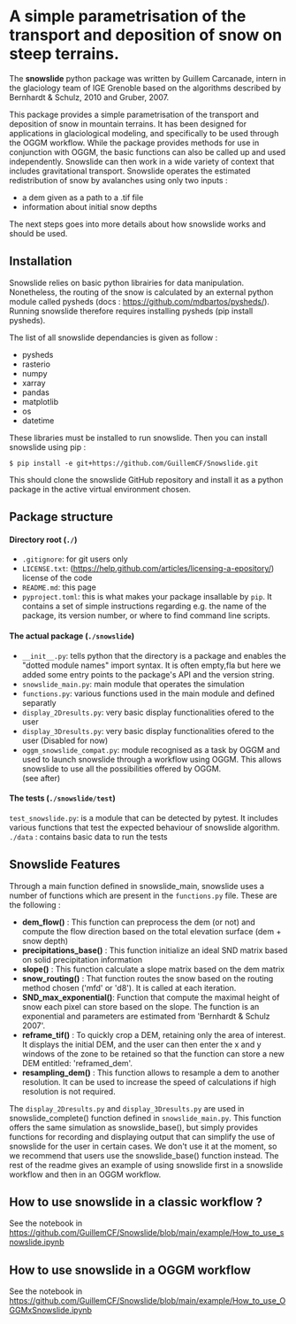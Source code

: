 # A simple parametrisation of the transport and deposition of snow on steep terrains.

The **snowslide** python package was written by Guillem Carcanade, intern in 
the glaciology team of IGE Grenoble based on the algorithms described by 
Bernhardt & Schulz, 2010 and Gruber, 2007.  

This package provides a simple parametrisation of the transport and deposition 
of snow in mountain terrains. It has been designed for applications in 
glaciological modeling, and specifically to be used through the OGGM workflow. 
While the package provides methods for use in conjunction with OGGM, the basic 
functions can also be called up and used independently. Snowslide can then work 
in a wide variety of context that includes gravitational transport. Snowslide operates the estimated redistribution 
of snow by avalanches using only two inputs : 
- a dem given as a path to a .tif file
- information about initial snow depths 

The next steps goes into more details about how snowslide works and should be used.

## Installation 

Snowslide relies on basic python librairies for data manipulation. Nonetheless, 
the routing of the snow is calculated by an external python module called pysheds
(docs : https://github.com/mdbartos/pysheds/). Running snowslide therefore requires
installing pysheds (pip install pysheds).

The list of all snowslide dependancies is given as follow : 
- pysheds
- rasterio
- numpy
- xarray
- pandas
- matplotlib
- os
- datetime

These libraries must be installed to run snowslide. Then you can install 
snowslide using pip : 

    $ pip install -e git+https://github.com/GuillemCF/Snowslide.git

This should clone the snowslide GitHub repository and install it as a python
package in the active virtual environment chosen. 

## Package structure

#### Directory root (``./``)

- ``.gitignore``: for git users only
- ``LICENSE.txt``: (https://help.github.com/articles/licensing-a-epository/) license of the code
- ``README.md``: this page
- ``pyproject.toml``: this is what makes your package insallable by ``pip``. It
  contains a set of simple instructions regarding e.g. the name of the package,
  its version number, or where to find command line scripts.
  
#### The actual package (``./snowslide``)

- ``__init__.py``: tells python that the directory is a package and enables
  the  "dotted module names"  import syntax. It is often empty,fla but here
  we added some entry points to the package's API and the version string.
- ``snowslide_main.py``: main module that operates the simulation
- ``functions.py``: various functions used in the main module and defined separatly 
- ``display_2Dresults.py``: very basic display functionalities ofered to the user
- ``display_3Dresults.py``: very basic display functionalities ofered to the user (Disabled for now)
- ``oggm_snowslide_compat.py``: module recognised as a task by OGGM and used to launch snowslide 
    through a workflow using OGGM. This allows snowslide to use all the possibilities offered by OGGM.  
    (see after)

#### The tests (``./snowslide/test``)

``test_snowslide.py``: is a module that can be detected by pytest. It includes various functions
that test the expected behaviour of snowslide algorithm.
``./data`` : contains basic data to run the tests

## Snowslide Features

Through a main function defined in snowslide_main, snowslide uses a number of functions which are
present in the ``functions.py`` file. These are the following : 
- **dem_flow()** : This function can preprocess the dem (or not) and compute the flow direction based on the 
    total elevation surface (dem + snow depth)
- **precipitations_base()** : This function initialize an ideal SND matrix based on solid precipitation information
- **slope()** : This function calculate a slope matrix based on the dem matrix
- **snow_routing()** : That function routes the snow based on the routing method chosen ('mfd' or 'd8'). 
    It is called at each iteration. 
- **SND_max_exponential()**: Function that compute the maximal height of snow each pixel can store based on the slope. 
    The function is an exponential and parameters are estimated from 'Bernhardt & Schulz 2007'.
- **reframe_tif()** : To quickly crop a DEM, retaining only the area of interest. It displays the initial DEM, 
    and the user can then enter the x and y windows of the zone to be retained so that the function can store 
    a new DEM entitled: 'reframed_dem'.
- **resampling_dem()** : This function allows to resample a dem to another resolution. It can be used to increase 
    the speed of calculations if high resolution is not required.

The ``display_2Dresults.py`` and ``display_3Dresults.py`` are used in snowslide_complete() function defined in 
``snowslide_main.py``. This function offers the same simulation as snowslide_base(), but simply provides functions 
for recording and displaying output that can simplify the use of snowslide for the user in certain cases. We don't 
use it at the moment, so we recommend that users use the snowslide_base() function instead. The rest of the readme 
gives an example of using snowslide first in a snowslide workflow and then in an OGGM workflow. 

## How to use snowslide in a classic workflow ?

See the notebook in https://github.com/GuillemCF/Snowslide/blob/main/example/How_to_use_snowslide.ipynb

## How to use snowslide in a OGGM workflow

See the notebook in https://github.com/GuillemCF/Snowslide/blob/main/example/How_to_use_OGGMxSnowslide.ipynb
